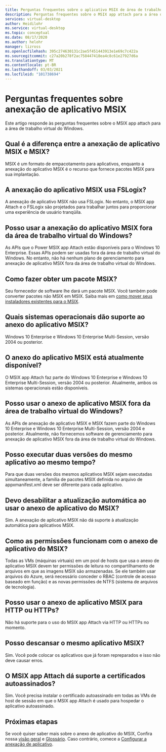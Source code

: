 ```yaml
---
title: Perguntas frequentes sobre o aplicativo MSIX de área de trabalho virtual do Windows – Azure
description: Perguntas frequentes sobre o MSIX app attach para a área de trabalho virtual do Windows.
services: virtual-desktop
author: Heidilohr
ms.service: virtual-desktop
ms.topic: conceptual
ms.date: 08/17/2020
ms.author: helohr
manager: lizross
ms.openlocfilehash: 395c274630131c2ae5f451443913e1e69c7c422a
ms.sourcegitcommit: c27a20b278f2ac758447418ea4c8c61e27927d6a
ms.translationtype: MT
ms.contentlocale: pt-BR
ms.lasthandoff: 03/03/2021
ms.locfileid: "101738694"
---
```

# <a name="msix-app-attach-faq"></a>Perguntas frequentes sobre anexação de aplicativo MSIX

Este artigo responde às perguntas frequentes sobre o MSIX app attach para a área de trabalho virtual do Windows.

## <a name="whats-the-difference-between-msix-and-msix-app-attach"></a>Qual é a diferença entre a anexação de aplicativo MSIX e MSIX?

MSIX é um formato de empacotamento para aplicativos, enquanto a anexação do aplicativo MSIX é o recurso que fornece pacotes MSIX para sua implantação.

## <a name="does-msix-app-attach-use-fslogix"></a>A anexação do aplicativo MSIX usa FSLogix?

A anexação de aplicativo MSIX não usa FSLogix. No entanto, o MSIX app Attach e o FSLogix são projetados para trabalhar juntos para proporcionar uma experiência de usuário tranqüila.

## <a name="can-i-use-the-msix-app-attach-outside-of-windows-virtual-desktop"></a>Posso usar a anexação do aplicativo MSIX fora da área de trabalho virtual do Windows?

As APIs que o Power MSIX app Attach estão disponíveis para o Windows 10 Enterprise. Essas APIs podem ser usadas fora da área de trabalho virtual do Windows. No entanto, não há nenhum plano de gerenciamento para anexação de aplicativo MSIX fora da área de trabalho virtual do Windows.

## <a name="how-do-i-get-an-msix-package"></a>Como fazer obter um pacote MSIX?

Seu fornecedor de software lhe dará um pacote MSIX. Você também pode converter pacotes não MSIX em MSIX. Saiba mais em [como mover seus instaladores existentes para o MSIX](/windows/msix/packaging-tool/create-an-msix-overview#how-to-move-your-existing-installers-to-msix).

## <a name="which-operating-systems-support-msix-app-attach"></a>Quais sistemas operacionais dão suporte ao anexo do aplicativo MSIX?

Windows 10 Enterprise e Windows 10 Enterprise Multi-Session, versão 2004 ou posterior.

## <a name="is-msix-app-attach-currently-generally-available"></a>O anexo do aplicativo MSIX está atualmente disponível?

O MSIX app Attach faz parte do Windows 10 Enterprise e Windows 10 Enterprise Multi-Session, versão 2004 ou posterior. Atualmente, ambos os sistemas operacionais estão disponíveis. 

## <a name="can-i-use-msix-app-attach-outside-of-windows-virtual-desktop"></a>Posso usar o anexo de aplicativo MSIX fora da área de trabalho virtual do Windows?

As APIs de anexação de aplicativo MSIX e MSIX fazem parte do Windows 10 Enterprise e Windows 10 Enterprise Multi-Session, versão 2004 e posterior. Atualmente, não fornecemos software de gerenciamento para anexação de aplicativo MSIX fora da área de trabalho virtual do Windows.

## <a name="can-i-run-two-versions-of-the-same-application-at-the-same-time"></a>Posso executar duas versões do mesmo aplicativo ao mesmo tempo?

Para que duas versões dos mesmos aplicativos MSIX sejam executadas simultaneamente, a família de pacotes MSIX definida no arquivo de appxmanifest.xml deve ser diferente para cada aplicativo.

## <a name="should-i-disable-auto-update-when-using-msix-app-attach"></a>Devo desabilitar a atualização automática ao usar o anexo de aplicativo do MSIX?

Sim. A anexação de aplicativo MSIX não dá suporte à atualização automática para aplicativos MSIX.

## <a name="how-do-permissions-work-with-msix-app-attach"></a>Como as permissões funcionam com o anexo de aplicativo do MSIX?

Todas as VMs (máquinas virtuais) em um pool de hosts que usa o anexo de aplicativo MSIX devem ter permissões de leitura no compartilhamento de arquivos em que as imagens MSIX são armazenadas. Se ele também usar arquivos do Azure, será necessário conceder o RBAC (controle de acesso baseado em função) e as novas permissões de NTFS (sistema de arquivos de tecnologia).

## <a name="can-i-use-msix-app-attach-for-http-or-https"></a>Posso usar o anexo de aplicativo MSIX para HTTP ou HTTPs?

Não há suporte para o uso do MSIX app Attach via HTTP ou HTTPs no momento.

## <a name="can-i-restage-the-same-msix-application"></a>Posso descansar o mesmo aplicativo MSIX?

Sim. Você pode colocar os aplicativos que já foram repreparados e isso não deve causar erros.

## <a name="does-msix-app-attach-support-self-signed-certificates"></a>O MSIX app Attach dá suporte a certificados autoassinados?

Sim. Você precisa instalar o certificado autoassinado em todas as VMs de host de sessão em que o MSIX app Attach é usado para hospedar o aplicativo autoassinado.


## <a name="next-steps"></a>Próximas etapas

Se você quiser saber mais sobre o anexo de aplicativo do MSIX, Confira nossa [visão geral](what-is-app-attach.md) e [Glossário](app-attach-glossary.md). Caso contrário, comece a [Configurar a anexação de aplicativo](app-attach.md).
